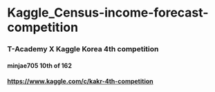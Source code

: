 # Kaggle_Census-income-forecast-competition
### T-Academy X Kaggle Korea 4th competition
#### minjae705 10th of 162
#### https://www.kaggle.com/c/kakr-4th-competition
